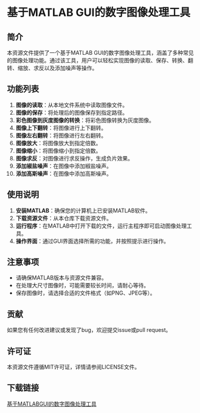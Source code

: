 # 基于MATLAB GUI的数字图像处理工具

## 简介

本资源文件提供了一个基于MATLAB GUI的数字图像处理工具，涵盖了多种常见的图像处理功能。通过该工具，用户可以轻松实现图像的读取、保存、转换、翻转、缩放、求反以及添加噪声等操作。

## 功能列表

1. **图像的读取**：从本地文件系统中读取图像文件。
2. **图像的保存**：将处理后的图像保存到指定路径。
3. **彩色图像到灰度图像的转换**：将彩色图像转换为灰度图像。
4. **图像上下翻转**：将图像进行上下翻转。
5. **图像左右翻转**：将图像进行左右翻转。
6. **图像放大**：将图像放大到指定倍数。
7. **图像缩小**：将图像缩小到指定倍数。
8. **图像求反**：对图像进行求反操作，生成负片效果。
9. **添加椒盐噪声**：在图像中添加椒盐噪声。
10. **添加高斯噪声**：在图像中添加高斯噪声。

## 使用说明

1. **安装MATLAB**：确保您的计算机上已安装MATLAB软件。
2. **下载资源文件**：从本仓库下载资源文件。
3. **运行程序**：在MATLAB中打开下载的文件，运行主程序即可启动图像处理工具。
4. **操作界面**：通过GUI界面选择所需的功能，并按照提示进行操作。

## 注意事项

- 请确保MATLAB版本与资源文件兼容。
- 在处理大尺寸图像时，可能需要较长时间，请耐心等待。
- 保存图像时，请选择合适的文件格式（如PNG、JPEG等）。

## 贡献

如果您有任何改进建议或发现了bug，欢迎提交issue或pull request。

## 许可证

本资源文件遵循MIT许可证，详情请参阅LICENSE文件。

## 下载链接

[基于MATLABGUI的数字图像处理工具](https://pan.quark.cn/s/76eab43e1bdf)